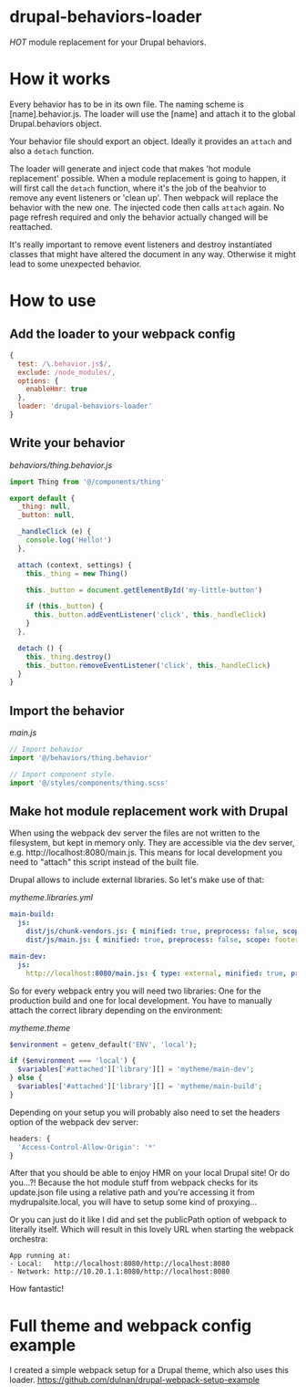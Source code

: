 # drupal-behaviors-loader
*HOT* module replacement for your Drupal behaviors.

# How it works
Every behavior has to be in its own file. The naming scheme is [name].behavior.js.
The loader will use the [name] and attach it to the global Drupal.behaviors object.

Your behavior file should export an object. Ideally it provides an `attach` and also
a `detach` function.

The loader will generate and inject code that makes 'hot module replacement' possible.
When a module replacement is going to happen, it will first call the `detach` function,
where it's the job of the beahvior to remove any event listeners or 'clean up'.
Then webpack will replace the behavior with the new one. The injected code then calls
`attach` again. No page refresh required and only the behavior actually changed will be
reattached.

It's really important to remove event listeners and destroy instantiated classes that
might have altered the document in any way. Otherwise it might lead to some unexpected
behavior.

# How to use
## Add the loader to your webpack config
```javascript
{
  test: /\.behavior.js$/,
  exclude: /node_modules/,
  options: {
    enableHmr: true
  },
  loader: 'drupal-behaviors-loader'
}
```

## Write your behavior
*behaviors/thing.behavior.js*
```javascript
import Thing from '@/components/thing'

export default {
  _thing: null,
  _button: null,

  _handleClick (e) {
    console.log('Hello!')
  },

  attach (context, settings) {
    this._thing = new Thing()

    this._button = document.getElementById('my-little-button')

    if (this._button) {
      this._button.addEventListener('click', this._handleClick)
    }
  },

  detach () {
    this._thing.destroy()
    this._button.removeEventListener('click', this._handleClick)
  }
}
```

## Import the behavior
*main.js*
```javascript
// Import behavior
import '@/behaviors/thing.behavior'

// Import component style.
import '@/styles/components/thing.scss'
```

## Make hot module replacement work with Drupal
When using the webpack dev server the files are not written to the filesystem, but kept in
memory only. They are accessible via the dev server, e.g. http://localhost:8080/main.js.
This means for local development you need to "attach" this script instead of the built file.

Drupal allows to include external libraries. So let's make use of that:

*mytheme.libraries.yml*
```yaml
main-build:
  js:
    dist/js/chunk-vendors.js: { minified: true, preprocess: false, scope: footer }
    dist/js/main.js: { minified: true, preprocess: false, scope: footer }

main-dev:
  js:
    http://localhost:8080/main.js: { type: external, minified: true, preprocess: false }
```

So for every webpack entry you will need two libraries: One for the production build and one
for local development. You have to manually attach the correct library depending on the
environment:

*mytheme.theme*
```php
$environment = getenv_default('ENV', 'local');

if ($environment === 'local') {
  $variables['#attached']['library'][] = 'mytheme/main-dev';
} else {
  $variables['#attached']['library'][] = 'mytheme/main-build';
}
```

Depending on your setup you will probably also need to set the headers option of the
webpack dev server:
```javascript
headers: {
  'Access-Control-Allow-Origin': '*'
}
```

After that you should be able to enjoy HMR on your local Drupal site! Or do you...?!
Because the hot module stuff from webpack checks for its update.json file using a
relative path and you're accessing it from mydrupalsite.local, you will have to setup
some kind of proxying...

Or you can just do it like I did and set the publicPath option of webpack to literally
itself. Which will result in this lovely URL when starting the webpack orchestra:

```
App running at:
- Local:   http://localhost:8080/http://localhost:8080
- Network: http://10.20.1.1:8080/http://localhost:8080
```

How fantastic!

# Full theme and webpack config example
I created a simple webpack setup for a Drupal theme, which also uses this loader.
https://github.com/dulnan/drupal-webpack-setup-example
